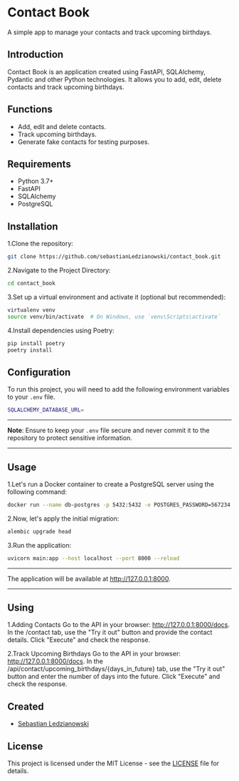 # Contact Book

A simple app to manage your contacts and track upcoming birthdays.

## Introduction

Contact Book is an application created using FastAPI, SQLAlchemy, Pydantic and other Python technologies. It allows you to add, edit, delete contacts and track upcoming birthdays.

## Functions

- Add, edit and delete contacts.
- Track upcoming birthdays.
- Generate fake contacts for testing purposes.

## Requirements

- Python 3.7+
- FastAPI
- SQLAlchemy
- PostgreSQL

## Installation

1.Clone the repository:

```bash
git clone https://github.com/sebastianLedzianowski/contact_book.git
```

2.Navigate to the Project Directory:

```bash
cd contact_book
```

3.Set up a virtual environment and activate it (optional but recommended):

```bash
virtualenv venv
source venv/bin/activate  # On Windows, use `venv\Scripts\activate`
```

4.Install dependencies using Poetry:

```bash
pip install poetry
poetry install
```

## Configuration


To run this project, you will need to add the following environment variables to your `.env` file.

```bash
SQLALCHEMY_DATABASE_URL=
```
---

**Note**: Ensure to keep your `.env` file secure and never commit it to the repository to protect sensitive information.

---

## Usage 

1.Let's run a Docker container to create a PostgreSQL server using the following command:

```bash
docker run --name db-postgres -p 5432:5432 -e POSTGRES_PASSWORD=567234 -d postgres

```
2.Now, let's apply the initial migration:
```bash
alembic upgrade head

```
3.Run the application:
```bash
uvicorn main:app --host localhost --port 8000 --reload

```


---

The application will be available at http://127.0.0.1:8000.


---


## Using

1.Adding Contacts
Go to the API in your browser: http://127.0.0.1:8000/docs.
In the /contact tab, use the "Try it out" button and provide the contact details.
Click "Execute" and check the response.

2.Track Upcoming Birthdays
Go to the API in your browser: http://127.0.0.1:8000/docs.
In the /api/contact/upcoming_birthdays/{days_in_future} tab, use the "Try it out" button and enter the number of days into the future.
Click "Execute" and check the response.

## Created 
- [Sebastian Ledzianowski](https://github.com/sebastianLedzianowski)


## License 

This project is licensed under the MIT License - see the [LICENSE](LICENSE) file for details.

